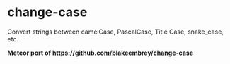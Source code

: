 change-case
===========

Convert strings between camelCase, PascalCase, Title Case, snake_case, etc.

**Meteor port of https://github.com/blakeembrey/change-case**
